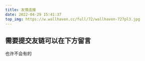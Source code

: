 ```yaml
---
title: 友情连接
date: 2022-04-29 15:41:37
top_img: https://w.wallhaven.cc/full/72/wallhaven-727pl3.jpg
---
```




## 需要提交友链可以在下方留言

也许不会有的
